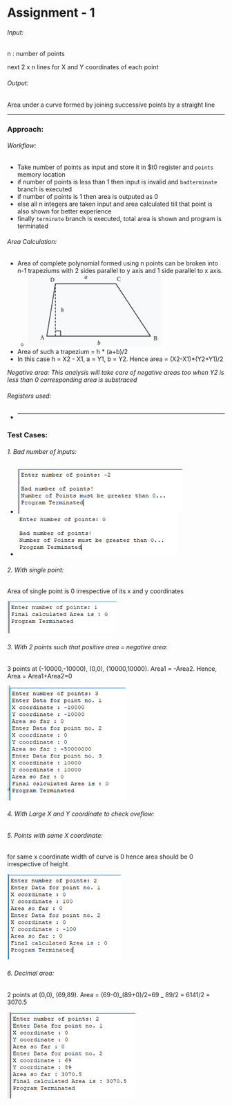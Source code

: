 # Assignment - 1

###### Input:

n : number of points

next 2 x n lines for X and Y coordinates of each point

###### Output:

Area under a curve formed by joining successive points by a straight line

---

### Approach:

###### Workflow:

- Take number of points as input and store it in $t0 register and `points` memory location
- if number of points is less than 1 then input is invalid and `badterminate` branch is executed
- if number of points is 1 then area is outputed as 0
- else all n integers are taken input and area calculated till that point is also shown for better experience
- finally `terminate` branch is executed, total area is shown and program is terminated

###### Area Calculation:

- Area of complete polynomial formed using n points can be broken into n-1 trapeziums with 2 sides parallel to y axis and 1 side parallel to x axis.
  - ![](image/README/1613963384310.png)
- Area of such a trapezium = h \* (a+b)/2
- In this case h = X2 - X1, a = Y1, b = Y2. Hence area = (X2-X1)\*(Y2+Y1)/2

_Negative area: This analysis will take care of negative areas too when Y2 is less than 0 corresponding area is substraced_

###### Registers used:

- ***

### Test Cases:

###### 1. Bad number of inputs:

- ![](image/README/1613964394372.png)
- ![](image/README/1613964422255.png)

###### 2. With single point:

Area of single point is 0 irrespective of its x and y coordinates

![](image/README/1613964504809.png)

###### 3. With 2 points such that positive area = negative area:

3 points at (-10000,-10000), (0,0), (10000,10000). Area1 = -Area2. Hence, Area = Area1+Area2=0

![](image/README/1613964621733.png)

###### 4. With Large X and Y coordinate to check oveflow:

###### 5. Points with same X coordinate:

for same x coordinate width of curve is 0 hence area should be 0 irrespective of height

![](image/README/1613965264797.png)

###### 6. Decimal area:

2 points at (0,0), (69,89). Area = (69-0)_(89+0)/2=69 _ 89/2 = 6141/2 = 3070.5

![](image/README/1613965025262.png)
